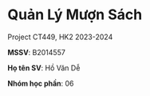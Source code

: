 # Quản Lý Mượn Sách  

Project CT449, HK2 2023-2024

**MSSV**: B2014557

**Họ tên SV**: Hồ Văn Dễ

**Nhóm học phần**: 06
